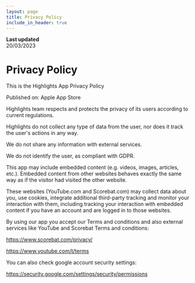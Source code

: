 ```yaml
---
layout: page
title: Privacy Policy
include_in_header: true
---
```


**Last updated**  
20/03/2023

# Privacy Policy

This is the Highlights App Privacy Policy

Published on: Apple App Store

Highlights team respects and protects the privacy of its users according to current regulations.

Highlights do not collect any type of data from the user, nor does it track the user's actions in any way.

We do not share any information with external services.

We do not identify the user, as compliant with GDPR.

This app may include embedded content (e.g. videos, images, articles, etc.). Embedded content from other websites behaves exactly the same way as if the visitor had visited the other website.

These websites (YouTube.com and Scorebat.com) may collect data about you, use cookies, integrate additional third-party tracking and monitor your interaction with them, including tracking your interaction with embedded content if you have an account and are logged in to those websites.

By using our app you accept our Terms and conditions and also external services like YouTube and Scorebat Terms and conditions:

https://www.scorebat.com/privacy/

https://www.youtube.com/t/terms

You can also check google account security settings:

https://security.google.com/settings/security/permissions
